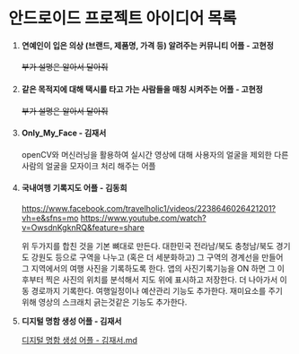 # 안드로이드 프로젝트 아이디어 목록

1. #### 연예인이 입은 의상 (브랜드, 제품명, 가격 등) 알려주는 커뮤니티 어플 - 고현정

   ~~부가 설명은 알아서 달아줘~~

2. #### 같은 목적지에 대해 택시를 타고 가는 사람들을 매칭 시켜주는 어플 - 고현정

   ~~부가 설명은 알아서 달아줘~~

3. #### Only_My_Face - 김재서

   openCV와 머신러닝을 활용하여 실시간 영상에 대해 사용자의 얼굴을 제외한 다른 사람의 얼굴을 모자이크 처리 해주는 어플

4. #### 국내여행 기록지도 어플 - 김동희

   https://www.facebook.com/travelholic1/videos/2238646026421201?vh=e&sfns=mo
   https://www.youtube.com/watch?v=OwsdnKgknRQ&feature=share
   
   위 두가지를 합친 것을 기본 뼈대로 만든다.
   대한민국 전라남/북도 충청남/북도 경기도 강원도 등으로 구역을 나누고 (혹은 더 세분화하고) 그 구역의 경계선을 만들어 그 지역에서의 여행 사진을 기록하도록 한다.
   앱의 사진기록기능을 ON 하면 그 이후부터 찍은 사진의 위치를 분석해서 지도 위에 표시하고 저장한다.
   더 나아가서 이동 경로까지 기록한다. 여행일정이나 예산관리 기능도 추가한다.
   재미요소를 주기 위해 영상의 스크래치 긁는것같은 기능도 추가한다.

5. **디지털 명함 생성 어플 - 김재서**

   [디지털 명함 생성 어플 - 김재서.md](프로젝트%20아이디어/디지털%20명함%20생성%20어플%20-%20김재서.md)

